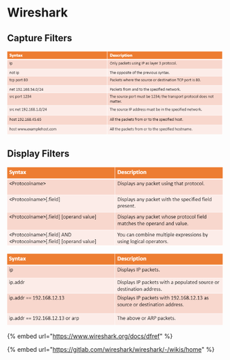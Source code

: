 # Wireshark

## Capture Filters

![basic capture filters](<../../../../.gitbook/assets/image (4) (1) (1) (1) (1).png>)

## Display Filters

![](<../../../../.gitbook/assets/image (3) (1) (1) (1) (1).png>)

![](<../../../../.gitbook/assets/image (1) (1) (1) (1).png>)

{% embed url="https://www.wireshark.org/docs/dfref" %}

{% embed url="https://gitlab.com/wireshark/wireshark/-/wikis/home" %}
